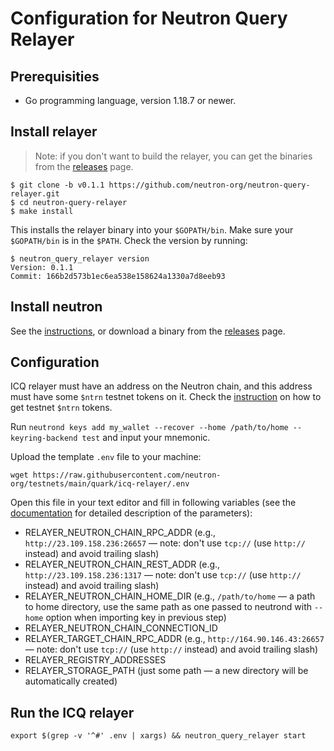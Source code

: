 # Configuration for Neutron Query Relayer

## Prerequisities

- Go programming language, version 1.18.7 or newer.

## Install relayer

> Note: if you don't want to build the relayer, you can get the binaries from the [releases](https://github.com/neutron-org/neutron-query-relayer/releases/tag/v0.1.1) page.

```
$ git clone -b v0.1.1 https://github.com/neutron-org/neutron-query-relayer.git
$ cd neutron-query-relayer
$ make install
```

This installs the relayer binary into your `$GOPATH/bin`. Make sure your `$GOPATH/bin` is in the `$PATH`. Check the version by running:

```
$ neutron_query_relayer version
Version: 0.1.1
Commit: 166b2d573b1ec6ea538e158624a1330a7d8eeb93
```

## Install neutron

See the [instructions](https://github.com/neutron-org/testnets/blob/main/quark/README.md#node-installation), or download a binary from the [releases](https://github.com/neutron-org/neutron/releases/tag/v0.1.1) page.


## Configuration

ICQ relayer must have an address on the Neutron chain, and this address must have some `$ntrn` testnet tokens on it. Check the [instruction](https://github.com/neutron-org/testnets/blob/main/quark/testcases/ICA+ICQ.md#generate-the-relayer-address-on-neutron-and-get-testnet-ntrn-tokens) on how to get testnet `$ntrn` tokens.

Run `neutrond keys add my_wallet --recover --home /path/to/home --keyring-backend test` and input your mnemonic.

Upload the template `.env` file to your machine:

```
wget https://raw.githubusercontent.com/neutron-org/testnets/main/quark/icq-relayer/.env
```

Open this file in your text editor and fill in following variables (see the [documentation](https://docs.neutron.org/relaying/icq-relayer#configuration) for detailed description of the parameters):

- RELAYER_NEUTRON_CHAIN_RPC_ADDR (e.g., `http://23.109.158.236:26657` — note: don't use `tcp://` (use `http://` instead) and avoid trailing slash)
- RELAYER_NEUTRON_CHAIN_REST_ADDR (e.g., `http://23.109.158.236:1317` — note: don't use `tcp://` (use `http://` instead) and avoid trailing slash)
- RELAYER_NEUTRON_CHAIN_HOME_DIR (e.g., `/path/to/home` — a path to home directory, use the same path as one passed to neutrond with `--home` option when importing key in previous step)
- RELAYER_NEUTRON_CHAIN_CONNECTION_ID
- RELAYER_TARGET_CHAIN_RPC_ADDR (e.g., `http://164.90.146.43:26657` — note: don't use `tcp://` (use `http://` instead) and avoid trailing slash)
- RELAYER_REGISTRY_ADDRESSES
- RELAYER_STORAGE_PATH (just some path — a new directory will be automatically created)

## Run the ICQ relayer

```
export $(grep -v '^#' .env | xargs) && neutron_query_relayer start
```
